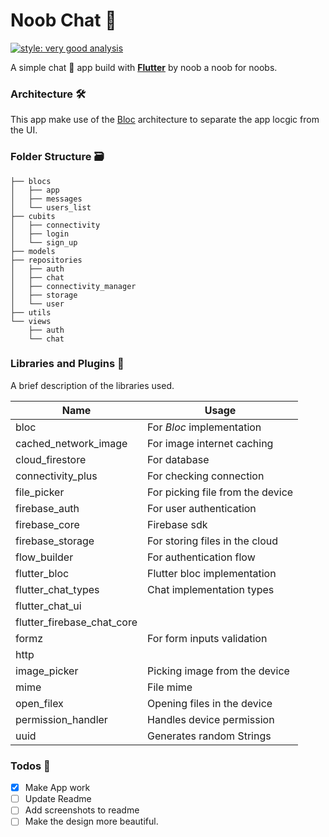 # Noob Chat 💬

[![style: very good analysis](https://img.shields.io/badge/style-very_good_analysis-B22C89.svg)](https://pub.dev/packages/very_good_analysis)

A simple chat 💬 app build with [**Flutter**](https://flutter.dev) by noob a noob for noobs.

### Architecture 🛠️
This app make use of the [Bloc](https://bloc.dev) architecture to separate the app locgic from the UI.
### Folder Structure 🗃️

```
├── blocs
│   ├── app
│   ├── messages
│   └── users_list
├── cubits
│   ├── connectivity
│   ├── login
│   └── sign_up
├── models
├── repositories
│   ├── auth
│   ├── chat
│   ├── connectivity_manager
│   ├── storage
│   └── user
├── utils
└── views
    ├── auth
    └── chat
```

### Libraries and Plugins 🔌
A brief description of the libraries used.

|Name | Usage|
|---|---|
  bloc| For *Bloc* implementation
  cached_network_image| For image internet caching
  cloud_firestore| For database
  connectivity_plus| For checking connection
  file_picker| For picking file from the device
  firebase_auth| For user authentication
  firebase_core| Firebase sdk
  firebase_storage| For storing files in the cloud
  flow_builder| For authentication flow
  flutter_bloc| Flutter bloc implementation
  flutter_chat_types| Chat implementation types
  flutter_chat_ui| 
  flutter_firebase_chat_core| 
  formz| For form inputs validation
  http| 
  image_picker| Picking image from the device
  mime| File mime
  open_filex| Opening files in the device
  permission_handler| Handles device permission
  uuid| Generates random Strings


### Todos 📑
- [X] Make App work
- [ ] Update Readme
- [ ] Add screenshots to readme
- [ ] Make the design more beautiful.